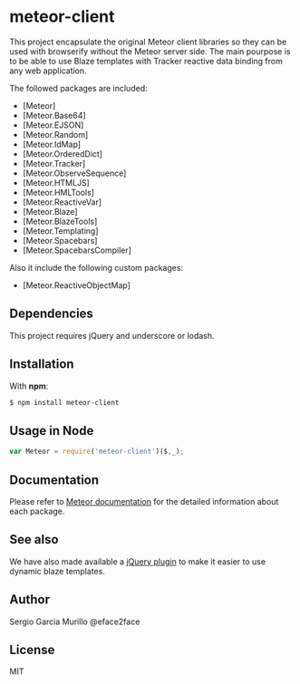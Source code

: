 # meteor-client
This project encapsulate the original Meteor client libraries so they can be used with browserify without the Meteor server side. The main pourpose is to be able to use Blaze templates with Tracker reactive data binding from any web application.

The followed packages are included:
   * [Meteor] 
   * [Meteor.Base64] 
   * [Meteor.EJSON]
   * [Meteor.Random]
   * [Meteor.IdMap]
   * [Meteor.OrderedDict]
   * [Meteor.Tracker]
   * [Meteor.ObserveSequence]
   * [Meteor.HTMLJS]
   * [Meteor.HMLTools]
   * [Meteor.ReactiveVar]
   * [Meteor.Blaze]
   * [Meteor.BlazeTools]
   * [Meteor.Templating]
   * [Meteor.Spacebars]
   * [Meteor.SpacebarsCompiler]

Also it include the following custom packages:
   * [Meteor.ReactiveObjectMap]

## Dependencies
This project requires jQuery and underscore or lodash.

## Installation
With **npm**:

```bash
$ npm install meteor-client
```

## Usage in Node

```javascript
var Meteor = require('meteor-client')($,_);
```

## Documentation
Please refer to [Meteor documentation](http://docs.meteor.com/#/full/) for the detailed information about each package.

## See also
We have also made available a [jQuery plugin](https://github.com/eface2face/jquery-meteor-blaze) to make it easier to use dynamic blaze templates.

## Author

Sergio Garcia Murillo @eface2face

## License

MIT
